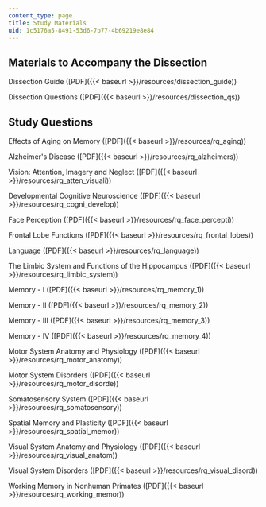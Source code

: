 ```yaml
---
content_type: page
title: Study Materials
uid: 1c5176a5-8491-53d6-7b77-4b69219e8e84
---
```


Materials to Accompany the Dissection
-------------------------------------

Dissection Guide ([PDF]({{< baseurl >}}/resources/dissection_guide))

Dissection Questions ([PDF]({{< baseurl >}}/resources/dissection_qs))

Study Questions
---------------

Effects of Aging on Memory ([PDF]({{< baseurl >}}/resources/rq_aging))

Alzheimer's Disease ([PDF]({{< baseurl >}}/resources/rq_alzheimers))

Vision: Attention, Imagery and Neglect ([PDF]({{< baseurl >}}/resources/rq_atten_visuali))

Developmental Cognitive Neuroscience ([PDF]({{< baseurl >}}/resources/rq_cogni_develop))

Face Perception ([PDF]({{< baseurl >}}/resources/rq_face_percepti))

Frontal Lobe Functions ([PDF]({{< baseurl >}}/resources/rq_frontal_lobes))

Language ([PDF]({{< baseurl >}}/resources/rq_language))

The Limbic System and Functions of the Hippocampus ([PDF]({{< baseurl >}}/resources/rq_limbic_system))

Memory - I ([PDF]({{< baseurl >}}/resources/rq_memory_1))

Memory - II ([PDF]({{< baseurl >}}/resources/rq_memory_2))

Memory - III ([PDF]({{< baseurl >}}/resources/rq_memory_3))

Memory - IV ([PDF]({{< baseurl >}}/resources/rq_memory_4))

Motor System Anatomy and Physiology ([PDF]({{< baseurl >}}/resources/rq_motor_anatomy))

Motor System Disorders ([PDF]({{< baseurl >}}/resources/rq_motor_disorde))

Somatosensory System ([PDF]({{< baseurl >}}/resources/rq_somatosensory))

Spatial Memory and Plasticity ([PDF]({{< baseurl >}}/resources/rq_spatial_memor))

Visual System Anatomy and Physiology ([PDF]({{< baseurl >}}/resources/rq_visual_anatom))

Visual System Disorders ([PDF]({{< baseurl >}}/resources/rq_visual_disord))

Working Memory in Nonhuman Primates ([PDF]({{< baseurl >}}/resources/rq_working_memor))